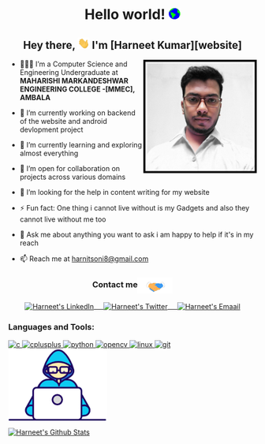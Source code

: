 <h1 align="center">Hello world!&nbsp;<img src="https://github.com/harnitsoni28/harnitsoni28/blob/main/image/Gif/Earth.gif" width="24px"></h1>
<h2 align="center">Hey there, <img src="https://github.com/harnitsoni28/harnitsoni28/blob/main/image/Gif/Hi.gif" width="24px"> I'm [Harneet Kumar][website]</h2>

<img align='right' src="https://github.com/harnitsoni28/harnitsoni28/blob/main/image/PicsArt_07-30-12.01.01.jpg" width="230" />



- 👨🏻‍🎓 I’m a Computer Science and Engineering Undergraduate at **MAHARISHI MARKANDESHWAR ENGINEERING COLLEGE -[MMEC], AMBALA**

- 🔭 I’m currently working on backend of the website and android devlopment project

- 🌱 I’m currently learning and exploring almost everything

- 👯 I’m open for collaboration on projects across various domains

- 🤝 I’m looking for the help in content writing for my website

- ⚡ Fun fact: One thing i cannot live without is my Gadgets and also they cannot live without me too 

- 💬 Ask me about anything you want to ask i am happy to help if it's in my reach

- 📫 Reach me at harnitsoni8@gmail.com


<div align="center">
  <h3 align="center">Contact me<img align="center" src="https://github.com/harnitsoni28/harnitsoni28/blob/main/image/Gif/Handshake.gif" height="33px" /></h3> 
</div>
<p align="center">
 <a href="https://www.linkedin.com/in/harneet-kumar/" target="blank">
  <img align="center" alt="Harneet's LinkedIn" width="30px" src="https://www.vectorlogo.zone/logos/linkedin/linkedin-icon.svg" /> &nbsp; &nbsp;
 </a>
 <a href="https://twitter.com/HarnitSoni" target="blank">
  <img align="center" alt="Harneet's Twitter" width="30px" src="https://www.vectorlogo.zone/logos/twitter/twitter-official.svg" /> &nbsp; &nbsp;
 </a>
<a href="harnitsoni8@gmail.com" target="blank">
  <img align="center" alt="Harneet's Emaail" width="30px" src="https://www.vectorlogo.zone/logos/gmail/gmail-icon.svg" />
 </a> 
</p>




<h3 align="left">Languages and Tools:</h3>

<p align = "left">
<a href = "https://www.cprogramming.com/" target = "_blank"><img src = "https://devicons.github.io/devicon/devicon.git/icons/c/c-original.svg" alt = "c" width = "40" height = "40" /></ a>
<a href = "https://www.w3schools.com/cpp/" target = "_blank"><img src = "https://devicons.github.io/devicon/devicon.git/icons/cplusplus/cplusplus-original.svg" alt = "cplusplus" width = "40" height = "40" /></ a>
</a> <a href="https://www.python.org" target="_blank"> <img src="https://devicons.github.io/devicon/devicon.git/icons/python/python-original.svg" alt="python" width="40" height="40"/> </a>
<a href = "https://www.opencv.org/" target = "_blank"><img src = "https://www.vectorlogo.zone/logos/opencv/opencv-icon.svg" alt = "opencv" width = "40" height = "40" /></ a>
<a href = "https://www.linux.org/" target = "_blank"><img src = "https://devicons.github.io/devicon/devicon.git/icons/linux/linux-original.svg" alt = "linux" width = "40" height = "40" /></ a>
<a href = "https://git-scm.com/" target = "_blank"><img src = "https://www.vectorlogo.zone/logos/git-scm/git-scm-icon.svg" alt = "git" width = "40" height = "40" /></ a>
</ p>
<img align="center" src="https://github.com/harnitsoni28/harnitsoni28/blob/main/image/Gif/Developer.gif" width="200px"/>


[![Harneet's Github Stats](https://github-readme-stats.vercel.app/api?username=harnitsoni28&show_icons=true&count_private=true)](https://github.com/harnitsoni28/github-readme-stats)

[website]: https://harnitsoni28.github.io/
